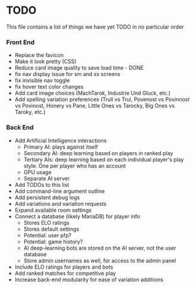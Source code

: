 # TODO

This file contains a list of things we have yet TODO in no particular order

### Front End

* Replace the favicon
* Make it look pretty (CSS)
* Reduce card image quality to save load time - DONE
* fix nav display issue for sm and xs screens
* fix invisible nav toggle
* fix hover text color changes
* Add card image choices (MachTarok, Industrie Und Gluck, etc.)
* Add spelling variation preferences (Trull vs Trul, Povenost vs Povinnost vs Povinost, Honery vs Pane, Little Ones vs Tarocky, Big Ones vs Taroky, etc.)

### Back End

* Add Artificial Intelligence interactions
  * Primary AI: plays against itself
  * Secondary AI: deep learning based on players in ranked play
  * Tertiary AIs: deep learning based on each individual player's play style. One per player who has an account
  * GPU usage
  * Separate AI server
* Add TODOs to this list
* Add command-line argument outline
* Add persistent debug logs
* Add variations and variation requests
* Expand available room settings
* Connect a database (likely MariaDB) for player info
  * Stores ELO ratings
  * Stores default settings
  * Potential: user pfp?
  * Potential: game history?
  * AI deep-learning bots are stored on the AI server, not the user database
  * Store admin usernames as well, for access to the admin panel
* Include ELO ratings for players and bots
* Add ranked matches for competitive play
* Increase back-end modularity for ease of variation additions
